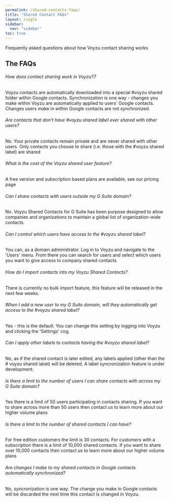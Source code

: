 ```yaml
---
permalink: /shared-contacts-faqs/
title: "Shared Contact FAQs"
layout: single
sidebar:
  nav: "sidebar"
toc: true
---
```

Frequently asked questions about how Voyzu contact sharing works

## The FAQs

###### How does contact sharing work in Voyzu?7
Voyzu contacts are automatically downloaded into a special #voyzu shared folder within Google contacts. Synchronization is one way - changes you make within Voyzu are automatically applied to users' Google contacts. Changes users make in within Google contacts are not synchronized.

###### Are contacts that don't have #voyzu shared label ever shared with other users?
No. Your private contacts remain private and are never shared with other users. Only contacts you choose to share (i.e. those with the #voyzu shared label) are shared

###### What is the cost of the Voyzu shared user feature?
A free version and subscription based plans are available, see our pricing page

###### Can I share contacts with users outside my G Suite domain?
No. Voyzu Shared Contacts for G Suite has been purpose designed to allow companies and organizations to maintain a global list of organization-wide contacts.

###### Can I control which users have access to the #voyzu shared label?
You can, as a domain administrator. Log in to Voyzu and navigate to the 'Users' menu. From there you can search for users and select which users you want to give access to company shared contacts

###### How do I import contacts into my Voyzu Shared Contacts?
There is currently no bulk import feature, this feature will be released in the next few weeks.

###### When I add a new user to my G Suite domain, will they automatically get access to the #voyzu shared label?
Yes - this is the default. You can change this setting by logging into Voyzu and clicking the 'Settings' cog.

###### Can I apply other labels to contacts having the #voyzu shared label?
No, as if the shared contact is later edited, any labels applied (other than the # voyzu shared label) will be deleted. A label syncronization feature is under development.

###### Is there a limit to the number of users I can share contacts with across my G Suite domain?
Yes there is a limit of 50 users participating in contacts sharing. If you want to share across more than 50 users then contact us to learn more about our higher volume plans

###### Is there a limit to the number of shared contacts I can have?
For free edition customers the limit is 30 contacts. For customers with a subscription there is a limit of 10,000 shared contacts. If you want to share over 10,000 contacts then contact us to learn more about our higher volume plans

###### Are changes I make to my shared contacts in Google contacts automatically synchronized?
No, syncronization is one way. The change you make in Google contacts will be discarded the next time this contact is changed in Voyzu.
